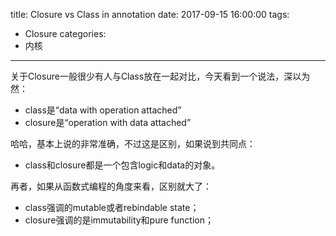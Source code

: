 title: Closure vs Class in annotation
date: 2017-09-15 16:00:00
tags:
- Closure
categories:
- 内核
---

关于Closure一般很少有人与Class放在一起对比，今天看到一个说法，深以为然：

- class是“data with operation attached”
- closure是“operation with data attached”

哈哈，基本上说的非常准确，不过这是区别，如果说到共同点：

- class和closure都是一个包含logic和data的对象。

再者，如果从函数式编程的角度来看，区别就大了：

- class强调的mutable或者rebindable state；
- closure强调的是immutability和pure function；

